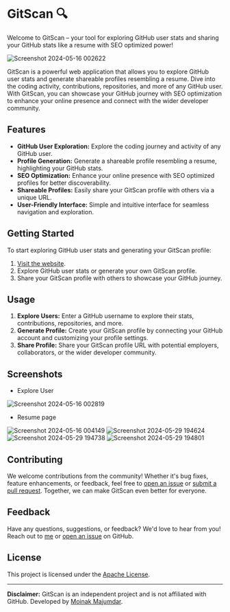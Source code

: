 # GitScan 🔍

Welcome to GitScan – your tool for exploring GitHub user stats and sharing your GitHub stats like a resume with SEO optimized power!

![Screenshot 2024-05-16 002622](https://github.com/Moinak-Majumdar/GitScan/assets/99950805/251252e4-d6c4-42aa-ba45-3d406f71c137)


GitScan is a powerful web application that allows you to explore GitHub user stats and generate shareable profiles resembling a resume. Dive into the coding activity, contributions, repositories, and more of any GitHub user. With GitScan, you can showcase your GitHub journey with SEO optimization to enhance your online presence and connect with the wider developer community.

## Features

- **GitHub User Exploration:** Explore the coding journey and activity of any GitHub user.
- **Profile Generation:** Generate a shareable profile resembling a resume, highlighting your GitHub stats.
- **SEO Optimization:** Enhance your online presence with SEO optimized profiles for better discoverability.
- **Shareable Profiles:** Easily share your GitScan profile with others via a unique URL.
- **User-Friendly Interface:** Simple and intuitive interface for seamless navigation and exploration.

## Getting Started

To start exploring GitHub user stats and generating your GitScan profile:
1. [Visit the website](https://gitscan.vercel.app).
2. Explore GitHub user stats or generate your own GitScan profile.
3. Share your GitScan profile with others to showcase your GitHub journey.

## Usage

1. **Explore Users:** Enter a GitHub username to explore their stats, contributions, repositories, and more.
2. **Generate Profile:** Create your GitScan profile by connecting your GitHub account and customizing your profile settings.
3. **Share Profile:** Share your GitScan profile URL with potential employers, collaborators, or the wider developer community.

## Screenshots
- Explore User

![Screenshot 2024-05-16 002819](https://github.com/Moinak-Majumdar/GitScan/assets/99950805/b6ab7fdf-597a-4548-96a1-b3a53725a0b2)

- Resume page

![Screenshot 2024-05-16 004149](https://github.com/Moinak-Majumdar/GitScan/assets/99950805/d207fae7-326e-49fc-985a-d609f871b4d6)
![Screenshot 2024-05-29 194624](https://github.com/Moinak-Majumdar/GitScan/assets/99950805/9124e0f3-0d51-4dba-ba76-0ba8d1f41c57)
![Screenshot 2024-05-29 194738](https://github.com/Moinak-Majumdar/GitScan/assets/99950805/501ff7c0-ac24-474d-8e36-a61a0797b73c)
![Screenshot 2024-05-29 194801](https://github.com/Moinak-Majumdar/GitScan/assets/99950805/d4c58c74-395a-49cd-a41f-71bfb7573d44)


## Contributing

We welcome contributions from the community! Whether it's bug fixes, feature enhancements, or feedback, feel free to [open an issue](https://github.com/Moinak-Majumdar/GitScan/issues) or [submit a pull request](https://github.com/Moinak-Majumdar/GitScan/pulls). Together, we can make GitScan even better for everyone.

## Feedback

Have any questions, suggestions, or feedback? We'd love to hear from you! Reach out to [me](https://moinak05.vercel.app/#HireMe) or [open an issue](https://github.com/Moinak-Majumdar/GitScan/issues) on GitHub.

## License

This project is licensed under the [Apache License](./LICENSE.txt).

---

**Disclaimer:** GitScan is an independent project and is not affiliated with GitHub. Developed by [Moinak Majumdar](https://moinak05.vercel.app).
